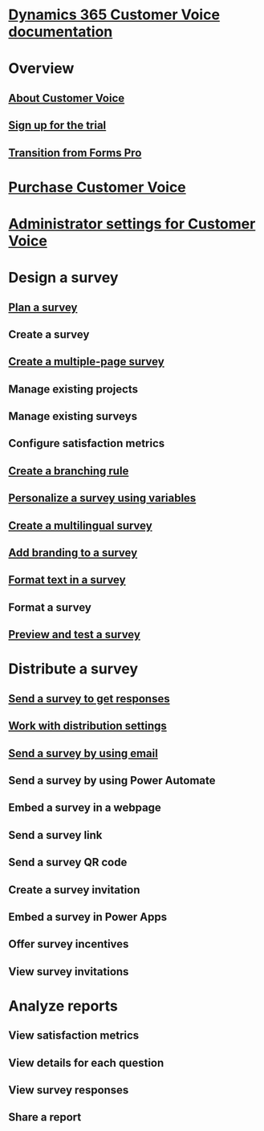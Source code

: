 # [Dynamics 365 Customer Voice documentation](help-hub.md)

# Overview
## [About Customer Voice](about.md)
## [Sign up for the trial](sign-up-trial.md)
## [Transition from Forms Pro](transition-forms-pro.md)

# [Purchase Customer Voice](purchase.md)

# [Administrator settings for Customer Voice](admin-settings.md)

# Design a survey
## [Plan a survey](plan-survey.md)
## Create a survey
## [Create a multiple-page survey](create-multipage-survey.md)
## Manage existing projects
## Manage existing surveys
## Configure satisfaction metrics
## [Create a branching rule](create-branching-rule.md)
## [Personalize a survey using variables](personalize-survey.md)
## [Create a multilingual survey](create-multilingual-survey.md)
## [Add branding to a survey](survey-brand.md)
## [Format text in a survey](survey-text-format.md)
## Format a survey
## [Preview and test a survey](preview-test-survey.md)

# Distribute a survey
## [Send a survey to get responses](send-survey.md)
## [Work with distribution settings](distribution-settings.md)
## [Send a survey by using email](send-survey-email.md)
## Send a survey by using Power Automate
## Embed a survey in a webpage
## Send a survey link
## Send a survey QR code
## Create a survey invitation
## Embed a survey in Power Apps
## Offer survey incentives
## View survey invitations

# Analyze reports
## View satisfaction metrics
## View details for each question
## View survey responses
## Share a report


